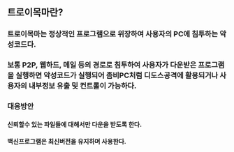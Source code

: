 ## 트로이목마란?
### 트로이목마는 정상적인 프로그램으로 위장하여 사용자의 PC에 침투하는 악성코드다.
### 보통 P2P, 웹하드, 메일 등의 경로로 침투하여 사용자가 다운받은 프로그램을 실행하면 악성코드가 실행되어 좀비PC처럼 디도스공격에 활용되거나 사용자의 내부정보 유출 및 컨트롤이 가능하다.


### 대응방안
#### 신뢰할수 있는 파일들에 대해서만 다운을 받도록 한다.
#### 백신프로그램은 최신버전을 유지하며 사용한다.

